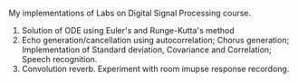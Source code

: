 My implementations of Labs on Digital Signal Processing course. 

1. Solution of ODE using Euler's and Runge-Kutta's method
2. Echo generation/cancellation using autocorrelation; Chorus generation; Implementation of Standard deviation, Covariance and Correlation; Speech recognition.
3. Convolution reverb. Experiment with room imupse response recordong.
